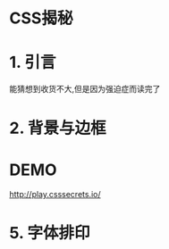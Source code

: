 # CSS揭秘

# 1. 引言

能猜想到收货不大,但是因为强迫症而读完了

# 2. 背景与边框

# DEMO

http://play.csssecrets.io/


# 5. 字体排印

